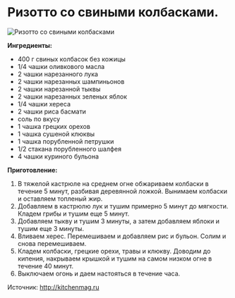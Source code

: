 # Ризотто со свиными колбасками.
![Ризотто со свиными колбасками](/images/Kulinar/Second/rizotto_kolbaski.jpg 'Ризотто со свиными колбасками')

**Ингредиенты:**

- 400 г свиных колбасок без кожицы
- 1/4 чашки оливкового масла
- 2 чашки нарезанного лука
- 2 чашки нарезанных шампиньонов
- 2 чашки нарезанной тыквы
- 2 чашки нарезанных зеленых яблок
- 1/4 чашки хереса
- 2 чашки риса басмати
- соль по вкусу
- 1 чашка грецких орехов
- 1 чашка сушеной клюквы
- 1 чашка порубленной петрушки
- 1/2 стакана порубленного шалфея
- 4 чашки куриного бульона

**Приготовление:**

1. В тяжелой кастрюле на среднем огне обжариваем колбаски в течение 5 минут, разбивая деревянной ложкой. Вынимаем колбаски и оставляем топленый жир.
2. Добавляем в кастрюлю лук и тушим примерно 5 минут до мягкости. Кладем грибы и тушим еще 5 минут.
3. Добавляем тыкву и тушим 3 минуты, а затем добавляем яблоки и тушим еще 3 минуты.
4. Вливаем херес. Перемешиваем и добавляем рис и бульон. Солим и снова перемешиваем.
5. Кладем колбаски, грецкие орехи, травы и клюкву. Доводим до кипения, накрываем крышкой и тушим на самом низком огне в течение 40 минут.
6. Выключаем огонь и даем настояться в течение часа.

Источник: http://kitchenmag.ru
